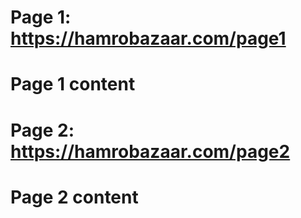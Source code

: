 

# Page 1: https://hamrobazaar.com/page1

Page 1 content
================================================================================


# Page 2: https://hamrobazaar.com/page2

Page 2 content
================================================================================
